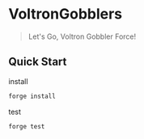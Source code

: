 # VoltronGobblers

> Let's Go, Voltron Gobbler Force!


## Quick Start

install

```sh
forge install
```

test

```sh
forge test
```